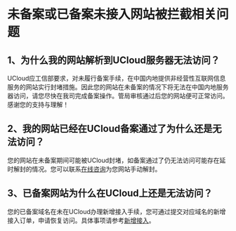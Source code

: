 

# 未备案或已备案未接入网站被拦截相关问题

## 1、为什么我的网站解析到UCloud服务器无法访问？

UCloud应工信部要求，对未履行备案手续，在中国内地提供非经营性互联网信息服务的网站实行封堵措施。因此您的网站在未备案的情况下将无法在中国内地服务器访问，请您尽快在我司完成备案操作。管局审核通过后您的网站便可正常访问。感谢您的支持与理解！  

## 2、我的网站已经在UCloud备案通过了为什么还是无法访问？

您的网站在未备案期间可能被UCloud封堵，如备案通过了仍无法访问可能存在延时解封的情况。您可以联系[在线咨询](https://spt.ucloud.cn/30002)为您网站手动解封。

## 3、已备案网站为什么在UCloud上还是无法访问？

您的已备案域名在未在UCloud办理新增接入手续，您可通过提交对应域名的新增接入订单，申请恢复访问。具体事项请参考[新增接入](https://docs.ucloud.cn/beian1/guidance/guidance9)。



